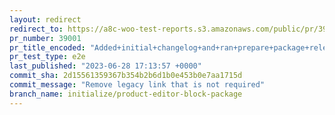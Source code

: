 ```yaml
---
layout: redirect
redirect_to: https://a8c-woo-test-reports.s3.amazonaws.com/public/pr/39001/e2e/index.html
pr_number: 39001
pr_title_encoded: "Added+initial+changelog+and+ran+prepare+package+release"
pr_test_type: e2e
last_published: "2023-06-28 17:13:57 +0000"
commit_sha: 2d15561359367b354b2b6d1b0e453b0e7aa1715d
commit_message: "Remove legacy link that is not required"
branch_name: initialize/product-editor-block-package
---
```

